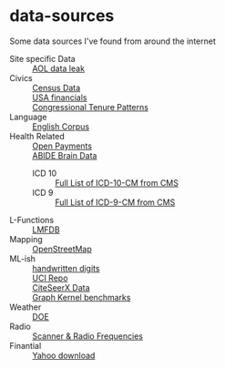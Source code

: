 # data-sources
Some data sources I've found from around the internet

<dl>
  <dt>Site specific Data</dt>
    <dd><a href="http://www.not-secret.com/">AOL data leak</a></dd>
  <dt>Civics</dt>
    <dd><a href="http://www.census.gov/data.html">Census Data</a></dd>
    <dd><a href="http://usafacts.org/">USA financials</a></dd>
    <dd><a href="https://fas.org/sgp/crs/misc/R41545.pdf">Congressional Tenure Patterns</a></dd>
  <dt>Language</dt>
    <dd><a href="http://corpus.byu.edu/coca/">English Corpus</a></dd>
  <dt>Health Related</dt>
    <dd><a href="https://openpaymentsdata.cms.gov/search">Open Payments</a></dd>
    <dd><a href="http://fcon_1000.projects.nitrc.org/indi/abide/">ABIDE Brain Data</a></dd>
    <dd><dl>
      <dt>ICD 10</dt>
      <dd><a href="https://www.cms.gov/Medicare/Coding/ICD10/Downloads/2019-ICD-10-CM-Tables-and-Index.zip">
        Full List of ICD-10-CM from CMS</a></dd>
      <dt>ICD 9</dt>
      <dd><a href="https://www.cms.gov/Medicare/Coding/ICD9ProviderDiagnosticCodes/Downloads/ICD-9-CM-v32-master-descriptions.zip">Full List of ICD-9-CM from CMS</a></dd>
      </dl></dd>
  <dt>L-Functions</dt>
    <dd><a href="http://www.lmfdb.org/api">LMFDB</a></dd>
  <dt>Mapping</dt>
    <dd><a href="http://www.openstreetmap.org/">OpenStreetMap</a></dd>
  <dt>ML-ish</dt>
    <dd><a href="http://yann.lecun.com/exdb/mnist/">handwritten digits</a></dd>
    <dd><a href="http://archive.ics.uci.edu/ml/datasets.html">UCI Repo</a></dd>
    <dd><a href="http://csxstatic.ist.psu.edu/downloads/data">CiteSeerX Data</a></dd>
    <dd><a href="https://ls11-www.cs.tu-dortmund.de/staff/morris/graphkerneldatasets">Graph Kernel benchmarks</a></dd>
  <dt>Weather</dt>
    <dd><a href="http://doe2.com/index_wth.html">DOE</a></dd>
  <dt>Radio</dt>
    <dd><a href="https://www.radioreference.com/apps/db/?ctid=1336">Scanner & Radio Frequencies</a></dd>
  <dt>Finantial</dt>
    <dd><a href="http://www.gummy-stuff.org/Yahoo-data.htm">Yahoo download</a></dd>
</dl>


